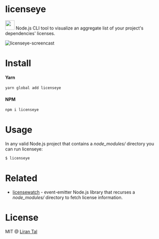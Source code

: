 # licenseye

<img src="https://cdn.rawgit.com/lirantal/licenseye/4ce1a1ce/logo43.svg" height="30px"> Node.js CLI tool to visualize an aggregate list of your project's dependencies' licenses.

![licenseye-screencast](https://media.giphy.com/media/y1D0SLr9kQ9l6/giphy.gif)

# Install

#### Yarn
```bash
yarn global add licenseye
```

#### NPM
```bash
npm i licenseye
```

# Usage

In any valid Node.js project that contains a *node_modules/* directory you can run licenseye:

```bash
$ licenseye
```

# Related

* [licensewatch](https://github.com/lirantal/licensewatch) - event-emitter Node.js library that recurses a *node_modules/* directory to fetch license information.

# License

MIT @ [Liran Tal](https://github.com/lirantal)
